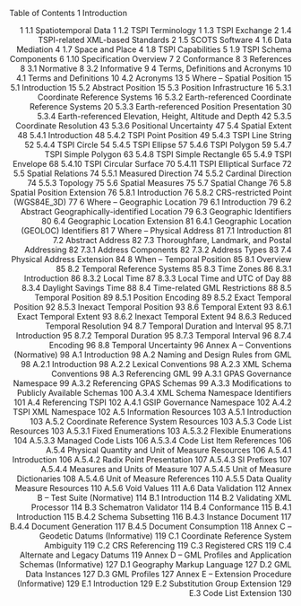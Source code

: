 Table of Contents
1	Introduction	<p align="right">1
1.1	Spatiotemporal Data	1
1.2	TSPI Terminology	1
1.3	TSPI Exchange	2
1.4	TSPI-related XML-based Standards	2
1.5	SCOTS Software	4
1.6	Data Mediation	4
1.7	Space and Place	4
1.8	TSPI Capabilities	5
1.9	TSPI Schema Components	6
1.10	Specification Overview	7
2	Conformance	8
3	References	8
3.1	Normative	8
3.2	Informative	9
4	Terms, Definitions and Acronyms	10
4.1	Terms and Definitions	10
4.2	Acronyms	13
5	Where – Spatial Position	15
5.1	Introduction	15
5.2	Abstract Position	15
5.3	Position Infrastructure	16
5.3.1	Coordinate Reference Systems	16
5.3.2	Earth-referenced Coordinate Reference Systems	20
5.3.3	Earth-referenced Position Presentation	30
5.3.4	Earth-referenced Elevation, Height, Altitude and Depth	42
5.3.5	Coordinate Resolution	43
5.3.6	Positional Uncertainty	47
5.4	Spatial Extent	48
5.4.1	Introduction	48
5.4.2	TSPI Point Position	49
5.4.3	TSPI Line String	52
5.4.4	TSPI Circle	54
5.4.5	TSPI Ellipse	57
5.4.6	TSPI Polygon	59
5.4.7	TSPI Simple Polygon	63
5.4.8	TSPI Simple Rectangle	65
5.4.9	TSPI Envelope	68
5.4.10	TSPI Circular Surface	70
5.4.11	TSPI Elliptical Surface	72
5.5	Spatial Relations	74
5.5.1	Measured Direction	74
5.5.2	Cardinal Direction	74
5.5.3	Topology	75
5.6	Spatial Measures	75
5.7	Spatial Change	76
5.8	Spatial Position Extension	76
5.8.1	Introduction	76
5.8.2	CRS-restricted Point (WGS84E_3D)	77
6	Where – Geographic Location	79
6.1	Introduction	79
6.2	Abstract Geographically-identified Location	79
6.3	Geographic Identifiers	80
6.4	Geographic Location Extension	81
6.4.1	Geographic Location (GEOLOC) Identifiers	81
7	Where – Physical Address	81
7.1	Introduction	81
7.2	Abstract Address	82
7.3	Thoroughfare, Landmark, and Postal Addressing	82
7.3.1	Address Components	82
7.3.2	Address Types	83
7.4	Physical Address Extension	84
8	When – Temporal Position	85
8.1	Overview	85
8.2	Temporal Reference Systems	85
8.3	Time Zones	86
8.3.1	Introduction	86
8.3.2	Local Time	87
8.3.3	Local Time and UTC of Day	88
8.3.4	Daylight Savings Time	88
8.4	Time-related GML Restrictions	88
8.5	Temporal Position	89
8.5.1	Position Encoding	89
8.5.2	Exact Temporal Position	92
8.5.3	Inexact Temporal Position	93
8.6	Temporal Extent	93
8.6.1	Exact Temporal Extent	93
8.6.2	Inexact Temporal Extent	94
8.6.3	Reduced Temporal Resolution	94
8.7	Temporal Duration and Interval	95
8.7.1	Introduction	95
8.7.2	Temporal Duration	95
8.7.3	Temporal Interval	96
8.7.4	Encoding	96
8.8	Temporal Uncertainty	96
Annex A – Conventions (Normative)	98
A.1	Introduction	98
A.2	Naming and Design Rules from GML	98
A.2.1	Introduction	98
A.2.2	Lexical Conventions	98
A.2.3	XML Schema Conventions	98
A.3	Referencing GML	99
A.3.1	GPAS Governance Namespace	99
A.3.2	Referencing GPAS Schemas	99
A.3.3	Modifications to Publicly Available Schemas	100
A.3.4	XML Schema Namespace Identifiers	101
A.4	Referencing TSPI	102
A.4.1	GSIP Governance Namespace	102
A.4.2	TSPI XML Namespace	102
A.5	Information Resources	103
A.5.1	Introduction	103
A.5.2	Coordinate Reference System Resources	103
A.5.3	Code List Resources	103
A.5.3.1	Fixed Enumerations	103
A.5.3.2	Flexible Enumerations	104
A.5.3.3	Managed Code Lists	106
A.5.3.4	Code List Item References	106
A.5.4	Physical Quantity and Unit of Measure Resources	106
A.5.4.1	Introduction	106
A.5.4.2	Radix Point Presentation	107
A.5.4.3	SI Prefixes	107
A.5.4.4	Measures and Units of Measure	107
A.5.4.5	Unit of Measure Dictionaries	108
A.5.4.6	Unit of Measure References	110
A.5.5	Data Quality Measure Resources	110
A.5.6	Void Values	111
A.6	Data Validation	112
Annex B – Test Suite (Normative)	114
B.1	Introduction	114
B.2	Validating XML Processor	114
B.3	Schematron Validator	114
B.4	Conformance	115
B.4.1	Introduction	115
B.4.2	Schema Subsetting	116
B.4.3	Instance Document	117
B.4.4	Document Generation	117
B.4.5	Document Consumption	118
Annex C – Geodetic Datums (Informative)	119
C.1	Coordinate Reference System Ambiguity	119
C.2	CRS Referencing	119
C.3	Registered CRS	119
C.4	Alternate and Legacy Datums	119
Annex D – GML Profiles and Application Schemas (Informative)	127
D.1	Geography Markup Language	127
D.2	GML Data Instances	127
D.3	GML Profiles	127
Annex E – Extension Procedure (Informative)	129
E.1	Introduction	129
E.2	Substitution Group Extension	129
E.3	Code List Extension	130

